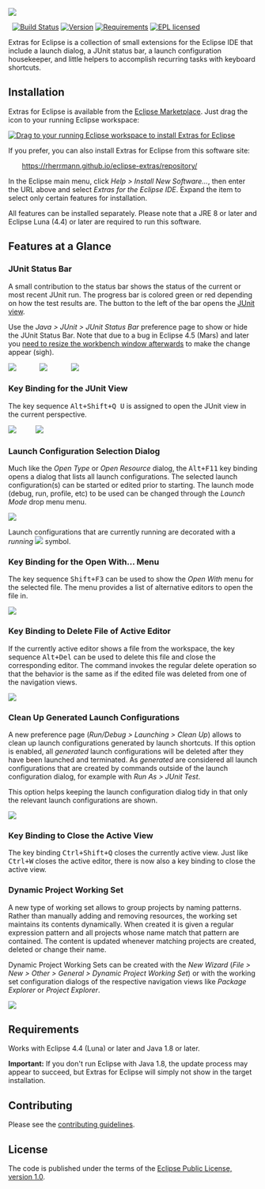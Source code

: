 
![](https://raw.githubusercontent.com/rherrmann/eclipse-extras/master/readme-images/extras-for-eclipse.png)

&nbsp;
[![Build Status](https://img.shields.io/codeship/6a994910-8fa7-0132-ebb3-32b8c1ae92e1/master.svg)](https://codeship.com/projects/61325)
[![Version](https://img.shields.io/badge/version-1.0-lightgrey.svg)](http://rherrmann.github.io/eclipse-extras/repository/)
[![Requirements](https://img.shields.io/badge/requirements-JRE%201.8%20%26%20Luna%20or%20later-2C2255.svg)](https://eclipse.org/luna/)
[![EPL licensed](https://img.shields.io/badge/license-EPL-blue.svg)](https://raw.githubusercontent.com/rherrmann/eclipse-extras/master/LICENSE)

Extras for Eclipse is a collection of small extensions for the Eclipse IDE that include a launch dialog, a JUnit status bar, a launch configuration housekeeper, and little helpers to accomplish recurring tasks with keyboard shortcuts.

## Installation

Extras for Eclipse is available from the [Eclipse Marketplace](https://marketplace.eclipse.org/content/extras-eclipse). Just drag the icon to your running Eclipse workspace:

<a href="http://marketplace.eclipse.org/marketplace-client-intro?mpc_install=2710118" class="drag" title="Drag to your running Eclipse workspace to install Extras for Eclipse"><img class="img-responsive" src="https://marketplace.eclipse.org/sites/all/themes/solstice/_themes/solstice_marketplace/public/images/btn-install.png" alt="Drag to your running Eclipse workspace to install Extras for Eclipse" /></a>

If you prefer, you can also install Extras for Eclipse from this software site: 

&nbsp;&nbsp;&nbsp;&nbsp;&nbsp;&nbsp;&nbsp;https://rherrmann.github.io/eclipse-extras/repository/

In the Eclipse main menu, click _Help > Install New Software…_, then enter the URL above and select _Extras for the Eclipse IDE_. Expand the item to select only certain features for installation.

All features can be installed separately. Please note that a JRE 8 or later and Eclipse Luna (4.4) or later are required to run this software.


## Features at a Glance

### JUnit Status Bar
A small contribution to the status bar shows the status of the current or most recent JUnit run. The progress bar is colored green or red depending on how the test results are. The button to the left of the bar opens the [JUnit view](http://help.eclipse.org/luna/index.jsp?topic=%2Forg.eclipse.jdt.doc.user%2Freference%2Fviews%2Fref-view-junit.htm). 

Use the _Java &gt; JUnit &gt; JUnit Status Bar_ preference page to show or hide the JUnit Status Bar. Note that due to a bug in Eclipse 4.5 (Mars) and later you [need to resize the workbench window afterwards](https://bugs.eclipse.org/bugs/show_bug.cgi?id=459904) to make the change appear (sigh).

![](https://raw.githubusercontent.com/rherrmann/eclipse-extras/master/readme-images/junit-status-bar-starting.png)
&nbsp;&nbsp;&nbsp;&nbsp;&nbsp;&nbsp;&nbsp;&nbsp;&nbsp;&nbsp;
![](https://raw.githubusercontent.com/rherrmann/eclipse-extras/master/readme-images/junit-status-bar-green.png)
&nbsp;&nbsp;&nbsp;&nbsp;&nbsp;&nbsp;&nbsp;&nbsp;&nbsp;&nbsp;
![](https://raw.githubusercontent.com/rherrmann/eclipse-extras/master/readme-images/junit-status-bar-red.png)

### Key Binding for the JUnit View
The key sequence <kbd>Alt+Shift+Q U</kbd> is assigned to open the JUnit view in the current perspective.

![](https://raw.githubusercontent.com/rherrmann/eclipse-extras/master/readme-images/show-junit-view.png)&nbsp;&nbsp;&nbsp;&nbsp;&nbsp;&nbsp;&nbsp;&nbsp;&nbsp;&nbsp;![](https://raw.githubusercontent.com/rherrmann/eclipse-extras/master/readme-images/junit-view.png)

### Launch Configuration Selection Dialog
Much like the _Open Type_ or _Open Resource_ dialog, the <kbd>Alt+F11</kbd> key binding opens a dialog that lists all launch configurations. The selected launch configuration(s) can be started or edited prior to starting. The launch mode (debug, run, profile, etc) to be used can be changed through the _Launch Mode_ drop menu menu.

![](https://raw.githubusercontent.com/rherrmann/eclipse-extras/master/readme-images/launch-config-dialog.png)

Launch configurations that are currently running are decorated with a _running_ ![](https://raw.githubusercontent.com/rherrmann/eclipse-extras/master/readme-images/running.png) symbol.

### Key Binding for the Open With... Menu
The key sequence <kbd>Shift+F3</kbd> can be used to show the _Open With_ menu for the selected file. The menu provides a list of alternative editors to open the file in.

![](https://raw.githubusercontent.com/rherrmann/eclipse-extras/master/readme-images/open-with-menu.png)

### Key Binding to Delete File of Active Editor
If the currently active editor shows a file from the workspace, the key sequence <kbd>Alt+Del</kbd> can be used to delete this file and close the corresponding editor. The command invokes the regular delete operation so that the behavior is the same as if the edited file was deleted from one of the navigation views.

![](https://raw.githubusercontent.com/rherrmann/eclipse-extras/master/readme-images/delete-editor-resource.png)

### Clean Up Generated Launch Configurations
A new preference page (_Run/Debug > Launching > Clean Up_) allows to clean up launch configurations generated by launch shortcuts. If this option is enabled, all _generated_ launch configurations will be deleted after they have been launched and terminated. As _generated_ are considered all launch configurations that are created by commands outside of the launch configuration dialog, for example with _Run As > JUnit Test_.

This option helps keeping the launch configuration dialog tidy in that only the relevant launch configurations are shown.

![](https://raw.githubusercontent.com/rherrmann/eclipse-extras/master/readme-images/launch-cleanup.png)

### Key Binding to Close the Active View
The key binding <kbd>Ctrl+Shift+Q</kbd> closes the currently active view. Just like <kbd>Ctrl+W</kbd> closes the active editor, there is now also a key binding to close the active view. 

### Dynamic Project Working Set
A new type of working set allows to group projects by naming patterns. Rather than manually adding and removing resources, the working set maintains its contents dynamically. When created it is given a regular expression pattern and all projects whose name match that pattern are contained. The content is updated whenever matching projects are created, deleted or change their name.

Dynamic Project Working Sets can be created with the _New Wizard_ (_File &gt; New &gt; Other &gt; General &gt; Dynamic Project Working Set_) or with the working set configuration dialogs of the respective navigation views like _Package Explorer_ or _Project Explorer_.

![](https://raw.githubusercontent.com/rherrmann/eclipse-extras/master/readme-images/dynamic-working-sets.png)

## Requirements
Works with Eclipse 4.4 (Luna) or later and Java 1.8 or later.

**Important:** If you don't run Eclipse with Java 1.8, the update process may appear to succeed, but Extras for Eclipse will simply not show in the target installation.

## Contributing
Please see the [contributing guidelines](CONTRIBUTING.md).

## License
The code is published under the terms of the [Eclipse Public License, version 1.0](https://www.eclipse.org/legal/epl-v10.html).
